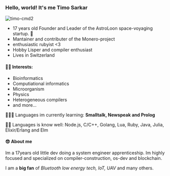 


### Hello, world! It's me Timo Sarkar 

<p align="left"> <img src="https://komarev.com/ghpvc/?username=timo-cmd2" alt="timo-cmd2" /> </p> 

- 17 years old Founder and Leader of the AstroLoon space-voyaging startup. 🚀
- Mantainer and contributer of the Monero-project
- enthusiastic rubyist <3
- Hobby Lisper and compiler enthusiast
- Lives in Switzerland

<!--
**timo-cmd2/timo-cmd2** is a ✨ _special_ ✨ repository because its `README.md` (this file) appears on your GitHub profile.

Here are some ideas to get you started:

- 🔭 I’m currently working on ...
- 🌱 I’m currently learning ...
- 👯 I’m looking to collaborate on ...
- 🤔 I’m looking for help with ...
- 💬 Ask me about ...
- 📫 How to reach me: ...
- 😄 Pronouns: ...
- ⚡ Fun fact: ...
-->
#### 💪🏻 Interests:

- Bioinformatics 
- Computiational informatics
- Microorganism
- Physics
- Heterogeneous compilers
- and more...

👨🏻‍💻 Languages im currently learning: **Smalltalk, Newspeak and Prolog**

💪🏻 Languages is know well: Node.js, C/C++, Golang, Lua, Ruby, Java, Julia, Elixir/Erlang and Elm


#### 😎 About me

Im a 17years old little dev doing a system engineer apprenticeship. Im highly focused and specialized on compiler-construction, os-dev and blockchain.

I am a **big fan** of *Bluetooth low energy tech, IoT, UAV* and many others.
